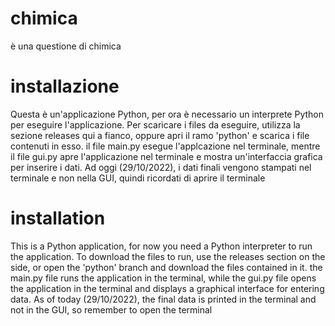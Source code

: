 # chimica
è una questione di chimica
# installazione
Questa è un'applicazione Python, per ora è necessario un interprete Python per eseguire l'applicazione.
Per scaricare i files da eseguire, utilizza la sezione releases qui a fianco, oppure apri il ramo 'python' e scarica i file contenuti in esso.
il file main.py esegue l'applcazione nel terminale, mentre il file gui.py apre l'applicazione nel terminale e mostra un'interfaccia grafica per inserire i dati.
Ad oggi (29/10/2022), i dati finali vengono stampati nel terminale e non nella GUI, quindi ricordati di aprire il terminale
# installation
This is a Python application, for now you need a Python interpreter to run the application.
To download the files to run, use the releases section on the side, or open the 'python' branch and download the files contained in it.
the main.py file runs the application in the terminal, while the gui.py file opens the application in the terminal and displays a graphical interface for entering data.
As of today (29/10/2022), the final data is printed in the terminal and not in the GUI, so remember to open the terminal

